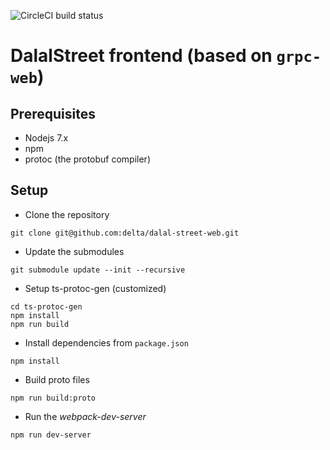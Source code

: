 ![CircleCI build status](https://circleci.com/gh/delta/dalal-street-web.png)

# DalalStreet frontend (based on `grpc-web`)

## Prerequisites
- Nodejs 7.x
- npm
- protoc (the protobuf compiler)

## Setup
- Clone the repository
```
git clone git@github.com:delta/dalal-street-web.git
```
- Update the submodules
```
git submodule update --init --recursive
```
- Setup ts-protoc-gen (customized)
```
cd ts-protoc-gen
npm install
npm run build
```
- Install dependencies from `package.json`
```
npm install
```
- Build proto files
```
npm run build:proto
```
- Run the *webpack-dev-server*
```
npm run dev-server
```
